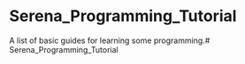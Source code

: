 # Serena_Programming_Tutorial

A list of basic guides for learning some programming.# Serena_Programming_Tutorial